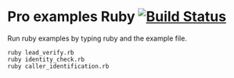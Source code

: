 # Pro examples Ruby [![Build Status](https://travis-ci.org/whitepages/pro-examples-ruby.svg?branch=master)](https://travis-ci.org/whitepages/pro-examples-ruby)

Run ruby examples by typing ruby and the example file.

```shell
ruby lead_verify.rb
ruby identity_check.rb
ruby caller_identification.rb
```

